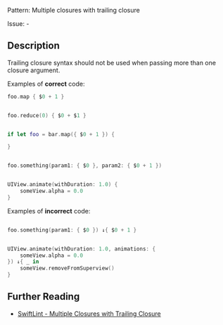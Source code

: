 Pattern: Multiple closures with trailing closure

Issue: -

## Description

Trailing closure syntax should not be used when passing more than one closure argument.

Examples of **correct** code:
```swift
foo.map { $0 + 1 }


foo.reduce(0) { $0 + $1 }


if let foo = bar.map({ $0 + 1 }) {

}


foo.something(param1: { $0 }, param2: { $0 + 1 })


UIView.animate(withDuration: 1.0) {
    someView.alpha = 0.0
}

```
Examples of **incorrect** code:
```swift

foo.something(param1: { $0 }) ↓{ $0 + 1 }


UIView.animate(withDuration: 1.0, animations: {
    someView.alpha = 0.0
}) ↓{ _ in
    someView.removeFromSuperview()
}

```

## Further Reading

* [SwiftLint - Multiple Closures with Trailing Closure](https://github.com/realm/SwiftLint/blob/master/Rules.md#multiple-closures-with-trailing-closure)